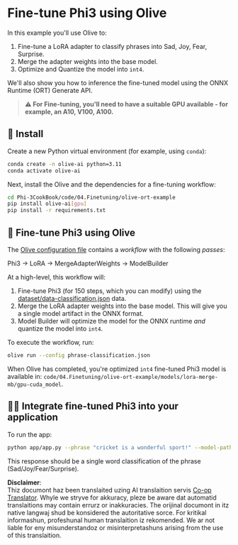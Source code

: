 <!--
CO_OP_TRANSLATOR_METADATA:
{
  "original_hash": "4164123a700fecd535d850f09506d72a",
  "translation_date": "2025-05-07T15:18:12+00:00",
  "source_file": "code/03.Finetuning/olive-ort-example/README.md",
  "language_code": "mo"
}
-->
# Fine-tune Phi3 using Olive

In this example you'll use Olive to:

1. Fine-tune a LoRA adapter to classify phrases into Sad, Joy, Fear, Surprise.
1. Merge the adapter weights into the base model.
1. Optimize and Quantize the model into `int4`.

We'll also show you how to inference the fine-tuned model using the ONNX Runtime (ORT) Generate API.

> **⚠️ For Fine-tuning, you'll need to have a suitable GPU available - for example, an A10, V100, A100.**

## 💾 Install

Create a new Python virtual environment (for example, using `conda`):

```bash
conda create -n olive-ai python=3.11
conda activate olive-ai
```

Next, install the Olive and the dependencies for a fine-tuning workflow:

```bash
cd Phi-3CookBook/code/04.Finetuning/olive-ort-example
pip install olive-ai[gpu]
pip install -r requirements.txt
```

## 🧪 Fine-tune Phi3 using Olive
The [Olive configuration file](../../../../../code/03.Finetuning/olive-ort-example/phrase-classification.json) contains a *workflow* with the following *passes*:

Phi3 -> LoRA -> MergeAdapterWeights -> ModelBuilder

At a high-level, this workflow will:

1. Fine-tune Phi3 (for 150 steps, which you can modify) using the [dataset/data-classification.json](../../../../../code/03.Finetuning/olive-ort-example/dataset/dataset-classification.json) data.
1. Merge the LoRA adapter weights into the base model. This will give you a single model artifact in the ONNX format.
1. Model Builder will optimize the model for the ONNX runtime *and* quantize the model into `int4`.

To execute the workflow, run:

```bash
olive run --config phrase-classification.json
```

When Olive has completed, you're optimized `int4` fine-tuned Phi3 model is available in: `code/04.Finetuning/olive-ort-example/models/lora-merge-mb/gpu-cuda_model`.

## 🧑‍💻 Integrate fine-tuned Phi3 into your application 

To run the app:

```bash
python app/app.py --phrase "cricket is a wonderful sport!" --model-path models/lora-merge-mb/gpu-cuda_model
```

This response should be a single word classification of the phrase (Sad/Joy/Fear/Surprise).

**Disclaimer**:  
Thiz documont haz been translaited uzing AI translaition servis [Co-op Translator](https://github.com/Azure/co-op-translator). Whyle we stryve for akkuracy, pleze be aware dat automatid translaitions may contain errurz or inakkuracies. The orijinal documont in itz native langwaj shud be konsidered the autoritative sorce. For kritikal informashun, profeshunal human translaition iz rekomended. We ar not liable for eny misunderstandoz or misinterpretashuns arising from the use of this translaition.